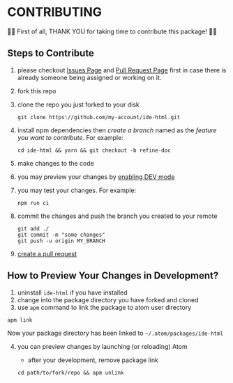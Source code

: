 # CONTRIBUTING

:tada::tada: First of all, THANK YOU for taking time to contribute this package! :tada::tada:

## Steps to Contribute

  1. please checkout [Issues Page](//github.com/liuderchi/ide-html/issues) and [Pull Request Page](//github.com/liuderchi/ide-html/pulls) first in case there is already someone being assigned or working on it.
  2. fork this repo
  3. clone the repo you just forked to your disk

      ```shell
      git clone https://github.com/my-account/ide-html.git
      ```

  4. install npm dependencies then *create a branch* named as the *feature you want to contribute*. For example:

      ```shell
      cd ide-html && yarn && git checkout -b refine-doc
      ```

  5. make changes to the code

  6. you may preview your changes by [enabling DEV mode](#how-to-preview-your-changes-in-development)

  7. you may test your changes. For example:

      ```shell
      npm run ci
      ```

  8. commit the changes and push the branch you created to your remote

      ```
      git add ./
      git commit -m "some changes"
      git push -u origin MY_BRANCH
      ```

  9. [create a pull request](//help.github.com/articles/creating-a-pull-request/)


## How to Preview Your Changes in Development?

  1. uninstall `ide-html` if you have installed
  2. change into the package directory you have forked and cloned
  3. use `apm` command to link the package to atom user directory

  ```shell
  apm link
  ```

  Now your package directory has been linked to `~/.atom/packages/ide-html`

  4. you can preview changes by launching (or reloading) Atom

      - after your development, remove package link

      ```shell
      cd path/to/fork/repo && apm unlink
      ```

